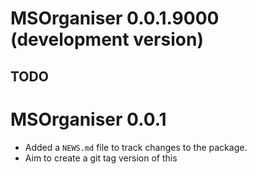 # MSOrganiser 0.0.1.9000 (development version)

## TODO

# MSOrganiser 0.0.1

* Added a `NEWS.md` file to track changes to the package.
* Aim to create a git tag version of this
